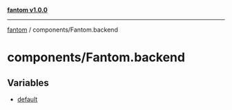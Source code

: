 [**fantom v1.0.0**](../../README.md)

***

[fantom](../../modules.md) / components/Fantom.backend

# components/Fantom.backend

## Variables

- [default](variables/default.md)
